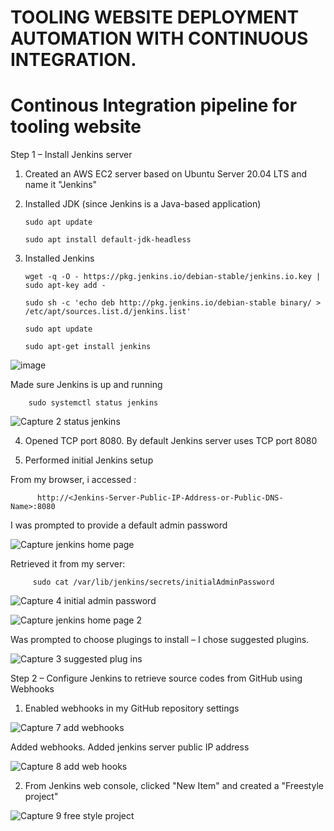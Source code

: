 
# TOOLING WEBSITE DEPLOYMENT AUTOMATION WITH CONTINUOUS INTEGRATION. 

# Continous Integration pipeline for tooling website 

Step 1 – Install Jenkins server

1. Created an AWS EC2 server based on Ubuntu Server 20.04 LTS and name it "Jenkins"

2. Installed JDK (since Jenkins is a Java-based application)

       sudo apt update
       
       sudo apt install default-jdk-headless
       
3. Installed Jenkins

       wget -q -O - https://pkg.jenkins.io/debian-stable/jenkins.io.key | sudo apt-key add -
       
       sudo sh -c 'echo deb http://pkg.jenkins.io/debian-stable binary/ > /etc/apt/sources.list.d/jenkins.list'
             
       sudo apt update
       
       sudo apt-get install jenkins

![image](https://user-images.githubusercontent.com/92916632/150677076-108d226d-3961-441c-9b2d-e2c4bff15bcd.png)

       
  Made sure Jenkins is up and running
  
        sudo systemctl status jenkins
        
![Capture 2 status jenkins](https://user-images.githubusercontent.com/92916632/150677178-4c8cb1c3-a391-4f20-aac2-4335f8ff8f1f.PNG)

        
 4. Opened TCP port 8080. By default Jenkins server uses TCP port 8080




5. Performed initial Jenkins setup


From my browser, i accessed :

          http://<Jenkins-Server-Public-IP-Address-or-Public-DNS-Name>:8080
  

  I was prompted to provide a default admin password
  
 ![Capture jenkins home page](https://user-images.githubusercontent.com/92916632/150677479-0e0167dd-1075-4331-8edb-6d1e4cdba5bc.PNG) 
  

  
  Retrieved it from my server:
  
         sudo cat /var/lib/jenkins/secrets/initialAdminPassword

![Capture 4 initial admin password](https://user-images.githubusercontent.com/92916632/150677646-83163612-486f-462c-9acb-3be788a74c92.PNG)

![Capture jenkins home page 2](https://user-images.githubusercontent.com/92916632/150677814-2cc5cf1c-9fa2-4592-9e4f-f548fa75cb0a.PNG)


 
 Was prompted to choose plugings to install – I chose suggested plugins.
 
 ![Capture 3 suggested plug ins](https://user-images.githubusercontent.com/92916632/150677349-00e378d9-4b74-476e-bdd0-845612c45ac6.PNG)

 
 
 
 Step 2 – Configure Jenkins to retrieve source codes from GitHub using Webhooks
 

1. Enabled webhooks in my GitHub repository settings

![Capture 7 add webhooks](https://user-images.githubusercontent.com/92916632/150678029-a4cd0984-fd37-4123-91fd-f87da62285c5.PNG)


Added webhooks.  Added jenkins server public IP address


![Capture 8 add web hooks](https://user-images.githubusercontent.com/92916632/150677953-59b7c071-e599-4fb5-ad76-20583c8af88a.PNG)




2. From Jenkins web console, clicked "New Item" and created a "Freestyle project"

![Capture 9 free style project](https://user-images.githubusercontent.com/92916632/150678616-b0b4abd1-b222-42c4-88ff-c4e05dde96fa.PNG)




 
 






